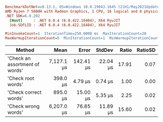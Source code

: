 ``` ini

BenchmarkDotNet=v0.13.1, OS=Windows 10.0.19043.1645 (21H1/May2021Update)
AMD Ryzen 7 5800H with Radeon Graphics, 1 CPU, 16 logical and 8 physical cores
.NET SDK=6.0.202
  [Host]     : .NET 6.0.4 (6.0.422.16404), X64 RyuJIT
  Job-SDFLID : .NET 6.0.4 (6.0.422.16404), X64 RyuJIT

MinInvokeCount=1  IterationTime=250.0000 ms  MaxIterationCount=20  
MaxWarmupIterationCount=5  MinIterationCount=1  MinWarmupIterationCount=1  

```
|                         Method |       Mean |     Error |   StdDev | Ratio | RatioSD |
|------------------------------- |-----------:|----------:|---------:|------:|--------:|
| &#39;Check an assortment of words&#39; | 7,127.1 μs | 142.41 μs | 22.04 μs | 17.91 |    0.07 |
|             &#39;Check root words&#39; |   398.0 μs |   4.79 μs |  0.74 μs |  1.00 |    0.00 |
|          &#39;Check correct words&#39; |   895.0 μs |  15.00 μs |  5.35 μs |  2.25 |    0.02 |
|            &#39;Check wrong words&#39; | 6,207.0 μs |  76.85 μs | 11.89 μs | 15.60 |    0.02 |

